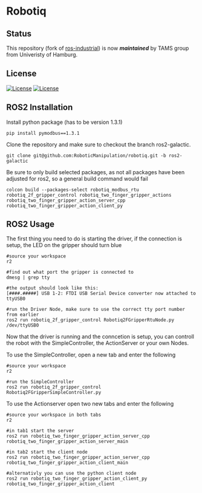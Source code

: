 # Robotiq

## Status

This repository (fork of [ros-industrial](https://github.com/ros-industrial/robotiq)) is now ***maintained*** by TAMS group from Univeristy of Hamburg.

## License

[![License](https://img.shields.io/badge/License-Apache%202.0-blue.svg)](https://opensource.org/licenses/Apache-2.0) [![License](https://img.shields.io/badge/License-BSD%203--Clause-blue.svg)](https://opensource.org/licenses/BSD-3-Clause)

## ROS2 Installation
Install python package (has to be version 1.3.1)

    pip install pymodbus==1.3.1

Clone the repository and make sure to checkout the branch ros2-galactic.

    git clone git@github.com:RoboticManipulation/robotiq.git -b ros2-galactic

Be sure to only build selected packages, as not all packages have been adjusted for ros2, so a general build command would fail

    colcon build --packages-select robotiq_modbus_rtu robotiq_2f_gripper_control robotiq_two_finger_gripper_actions robotiq_two_finger_gripper_action_server_cpp robotiq_two_finger_gripper_action_client_py
    
## ROS2 Usage

The first thing you need to do is starting the driver, if the connection is setup, the LED on the gripper should turn blue

    #source your workspace
    r2
    
    #find out what port the gripper is connected to
    dmesg | grep tty
    
    #the output should look like this:
    [####.#####] USB 1-2: FTDI USB Serial Device converter now attached to ttyUSB0

    #run the Driver Node, make sure to use the correct tty port number from earlier
    ros2 run robotiq_2f_gripper_control Robotiq2FGripperRtuNode.py /dev/ttyUSB0
    
Now that the driver is running and the conncetion is setup, you can controll the robot with the SimpleController, the ActionServer or your own Nodes.

To use the SimpleController, open a new tab and enter the following

    #source your workspace
    r2
    
    #run the SimpleController
    ros2 run robotiq_2f_gripper_control Robotiq2FGripperSimpleController.py
    
To use the Actionserver open two new tabs and enter the following

    #source your workspace in both tabs
    r2
    
    #in tab1 start the server
    ros2 run robotiq_two_finger_gripper_action_server_cpp robotiq_two_finger_gripper_action_server_main
    
    #in tab2 start the client node
    ros2 run robotiq_two_finger_gripper_action_server_cpp robotiq_two_finger_gripper_action_client_main
    
    #alternativly you can use the python client node 
    ros2 run robotiq_two_finger_gripper_action_client_py robotiq_two_finger_gripper_action_client

